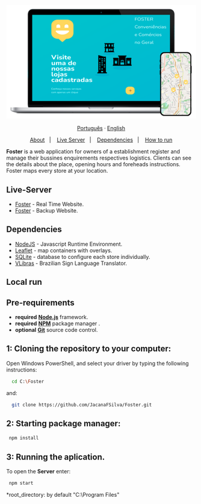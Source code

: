 <p align="center">
    <a href="//fosterstores.onrender.com"><img alt="Acess to the site" width="650px" src="public/images/laptopFoster.png" />
<p>
  
<div align="center">
  <a href="README-pt.md">Português</a>
  ·
  <a href="README.md">English</a>
</div>
  
<p align="center">
  <a href="#about">About</a>&nbsp;&nbsp;&nbsp;|&nbsp;&nbsp;&nbsp;
  <a href="#live-server">Live Server</a>&nbsp;&nbsp;&nbsp;|&nbsp;&nbsp;&nbsp;
  <a href="#dependencies">Dependencies</a>&nbsp;&nbsp;&nbsp;|&nbsp;&nbsp;&nbsp;
  <a href="#execute">How to run</a>
</p>

<a id="about"></a>
**Foster** is a web application for owners of a establishment register and manage their bussines enquirements respectives logistics. Clients can see the details about the place, opening hours and foreheads instructions. Foster maps every store at your location.
        
<a id="live-server"></a>

## Live-Server
- [Foster](https://fosterstores.onrender.com) - Real Time Website.
- [Foster](https://repulsive-toga-fish.cyclic.app/) - Backup Website.

<a id="dependencies"></a>

## Dependencies

- [NodeJS](https://nodejs.org/pt-br/) - Javascript Runtime Environment.
- [Leaflet](https://leafletjs.com/) - map containers with overlays.
- [SQLite](https://www.sqlite.org/index.html) - database to configure each store individually.
- [VLibras](https://www.gov.br/governodigital/pt-br/vlibras) - Brazilian Sign Language Translator.

<a id="execute"></a>

## Local run

<h2><strong>Pre-requirements</strong></h2>

- **required** **[Node.js](https://nodejs.org/en/)** framework.
- **required** **[NPM](https://www.npmjs.com/)** package manager .
- **optional** **[Git](https://git-scm.com/)** source code control.

## 1: Cloning the repository to your computer:

Open Windows PowerShell, and select your driver by typing the following instructions:
```sh
  cd C:\Foster
```
and:
```sh
  git clone https://github.com/JacanaFSilva/Foster.git
```

## 2: Starting package manager:

```sh
 npm install
```

## 3: Running the aplication.

To open the **Server** enter:

```sh
 npm start
```

*root_directory: by default "C:\Program Files"
<!--<h1 align="center">
  <img alt="Proffy" src="public/images/logo.svg" height="100px" />
    <br>Foster, your company to world<br/>
</h1>
-->
